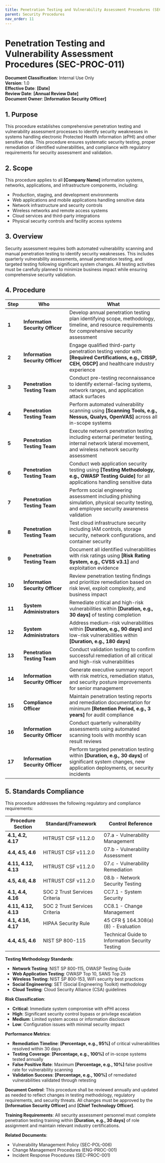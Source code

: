 ```yaml
---
title: Penetration Testing and Vulnerability Assessment Procedures (SEC-PROC-011)
parent: Security Procedures
nav_order: 11
---
```


# Penetration Testing and Vulnerability Assessment Procedures (SEC-PROC-011)

**Document Classification**: Internal Use Only  
**Version**: 1.0  
**Effective Date**: **[Date]**  
**Review Date**: **[Annual Review Date]**  
**Document Owner**: **[Information Security Officer]**

## 1. Purpose

This procedure establishes comprehensive penetration testing and vulnerability assessment processes to identify security weaknesses in systems handling electronic Protected Health Information (ePHI) and other sensitive data. This procedure ensures systematic security testing, proper remediation of identified vulnerabilities, and compliance with regulatory requirements for security assessment and validation.

## 2. Scope

This procedure applies to all **[Company Name]** information systems, networks, applications, and infrastructure components, including:
- Production, staging, and development environments
- Web applications and mobile applications handling sensitive data
- Network infrastructure and security controls
- Wireless networks and remote access systems
- Cloud services and third-party integrations
- Physical security controls and facility access systems

## 3. Overview

Security assessment requires both automated vulnerability scanning and manual penetration testing to identify security weaknesses. This includes quarterly vulnerability assessments, annual penetration testing, and targeted testing following significant system changes. All testing activities must be carefully planned to minimize business impact while ensuring comprehensive security validation.

## 4. Procedure

| **Step** | **Who** | **What** |
| -------- | ------- | -------- |
| **1** | **Information Security Officer** | Develop annual penetration testing plan identifying scope, methodology, timeline, and resource requirements for comprehensive security assessment |
| **2** | **Information Security Officer** | Engage qualified third-party penetration testing vendor with **[Required Certifications, e.g., CISSP, CEH, OSCP]** and healthcare industry experience |
| **3** | **Penetration Testing Team** | Conduct pre-testing reconnaissance to identify external-facing systems, network ranges, and application attack surfaces |
| **4** | **Penetration Testing Team** | Perform automated vulnerability scanning using **[Scanning Tools, e.g., Nessus, Qualys, OpenVAS]** across all in-scope systems |
| **5** | **Penetration Testing Team** | Execute network penetration testing including external perimeter testing, internal network lateral movement, and wireless network security assessment |
| **6** | **Penetration Testing Team** | Conduct web application security testing using **[Testing Methodology, e.g., OWASP Testing Guide]** for all applications handling sensitive data |
| **7** | **Penetration Testing Team** | Perform social engineering assessment including phishing simulation, physical security testing, and employee security awareness validation |
| **8** | **Penetration Testing Team** | Test cloud infrastructure security including IAM controls, storage security, network configurations, and container security |
| **9** | **Penetration Testing Team** | Document all identified vulnerabilities with risk ratings using **[Risk Rating System, e.g., CVSS v3.1]** and exploitation evidence |
| **10** | **Information Security Officer** | Review penetration testing findings and prioritize remediation based on risk level, exploit complexity, and business impact |
| **11** | **System Administrators** | Remediate critical and high-risk vulnerabilities within **[Duration, e.g., 30 days]** of testing completion |
| **12** | **System Administrators** | Address medium-risk vulnerabilities within **[Duration, e.g., 90 days]** and low-risk vulnerabilities within **[Duration, e.g., 180 days]** |
| **13** | **Penetration Testing Team** | Conduct validation testing to confirm successful remediation of all critical and high-risk vulnerabilities |
| **14** | **Information Security Officer** | Generate executive summary report with risk metrics, remediation status, and security posture improvements for senior management |
| **15** | **Compliance Officer** | Maintain penetration testing reports and remediation documentation for minimum **[Retention Period, e.g., 3 years]** for audit compliance |
| **16** | **Information Security Officer** | Conduct quarterly vulnerability assessments using automated scanning tools with monthly scan result reviews |
| **17** | **Information Security Officer** | Perform targeted penetration testing within **[Duration, e.g., 30 days]** of significant system changes, new application deployments, or security incidents |

## 5. Standards Compliance

This procedure addresses the following regulatory and compliance requirements:

| **Procedure Section** | **Standard/Framework** | **Control Reference** |
| --------------------- | ---------------------- | --------------------- |
| **4.1, 4.2, 4.17** | HITRUST CSF v11.2.0 | 07.a - Vulnerability Management |
| **4.4, 4.5, 4.6** | HITRUST CSF v11.2.0 | 07.b - Vulnerability Assessment |
| **4.11, 4.12, 4.13** | HITRUST CSF v11.2.0 | 07.c - Vulnerability Remediation |
| **4.5, 4.6, 4.8** | HITRUST CSF v11.2.0 | 08.b - Network Security Testing |
| **4.1, 4.4, 4.16** | SOC 2 Trust Services Criteria | CC7.1 - System Security |
| **4.11, 4.12, 4.13** | SOC 2 Trust Services Criteria | CC8.1 - Change Management |
| **4.1, 4.16, 4.17** | HIPAA Security Rule | 45 CFR § 164.308(a)(8) - Evaluation |
| **4.4, 4.5, 4.6** | NIST SP 800-115 | Technical Guide to Information Security Testing |

**Testing Methodology Standards**:
- **Network Testing**: NIST SP 800-115, OWASP Testing Guide
- **Web Application Testing**: OWASP Top 10, SANS Top 25
- **Wireless Testing**: NIST SP 800-153, WiFi security best practices
- **Social Engineering**: SET (Social Engineering Toolkit) methodology
- **Cloud Testing**: Cloud Security Alliance (CSA) guidelines

**Risk Classification**:
- **Critical**: Immediate system compromise with ePHI access
- **High**: Significant security control bypass or privilege escalation
- **Medium**: Limited system access or information disclosure
- **Low**: Configuration issues with minimal security impact

**Performance Metrics**:
- **Remediation Timeline**: **[Percentage, e.g., 95%]** of critical vulnerabilities resolved within 30 days
- **Testing Coverage**: **[Percentage, e.g., 100%]** of in-scope systems tested annually
- **False Positive Rate**: Maximum **[Percentage, e.g., 10%]** false positive rate for vulnerability scanning
- **Validation Success**: **[Percentage, e.g., 100%]** of remediated vulnerabilities validated through retesting

**Document Control**: This procedure shall be reviewed annually and updated as needed to reflect changes in testing methodology, regulatory requirements, and security threats. All changes must be approved by the **[Information Security Officer]** and **[Chief Technology Officer]**.

**Training Requirements**: All security assessment personnel must complete penetration testing training within **[Duration, e.g., 30 days]** of role assignment and maintain relevant industry certifications.

**Related Documents**:
- Vulnerability Management Policy (SEC-POL-006)
- Change Management Procedures (ENG-PROC-001)
- Incident Response Procedures (SEC-PROC-001)
